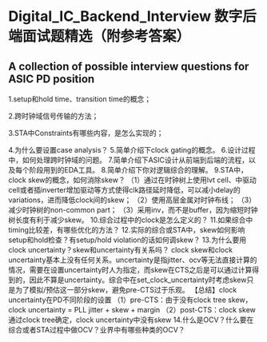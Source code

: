 # Digital_IC_Backend_Interview 数字后端面试题精选（附参考答案）
A collection of possible interview questions for ASIC PD position
---
1.setup和hold time、transition time的概念； 
  
  
2.跨时钟域信号传输的方法；  

3.STA中Constraints有哪些内容，是怎么实现的；  
  

4.为什么要设置case analysis？
5.简单介绍下clock gating的概念。
6.设计过程中，如何处理跨时钟域的问题。
7.简单介绍下ASIC设计从前端到后端的流程，以及每个阶段用到的EDA工具。
8.简单介绍下你对逻辑综合的理解。
9.STA中，clock skew的概念，如何消除skew？
（1）通过在时钟树上使用lvt cell、中驱动cell或者插inverter增加驱动等方式使得clk路径延时降低，可以减小delay的variations，进而降低clock间的skew；
（2）使用高层金属对时钟布线；
（3）减少时钟树的non-common part；
（3）采用inv，而不是buffer，因为缩短时钟树长度有利于减少skew。
10.综合过程中的clock是怎么定义的？
11.如果综合中timing比较差，有哪些优化的方法？
12.实际的综合或STA中，skew如何影响setup和hold检查？有setup/hold violation的话如何调skew？
13.为什么要用clock uncertainty？skew和uncertainty有关系吗？
clock skew和clock uncertainty基本上没有任何关系。uncertainty是指jitter、ocv等无法直接计算的情况，需要在设置uncertainty时人为指定，而skew在CTS之后是可以通过计算得到的，因此不算是uncertainty。综合中在set_clock_uncertainty时考虑skew只是为了模拟/预估这一部分skew，避免pre-CTS过于乐观。
【总结】clock uncertainty在PD不同阶段的设置
（1）pre-CTS：由于没有clock tree skew，clock uncertainty = PLL jitter + skew + margin
（2）post-CTS：clock skew通过clock tree确定，clock uncertainty中没有skew
14.什么是OCV？什么要在综合或者STA过程中做OCV？业界中有哪些种类的OCV？
